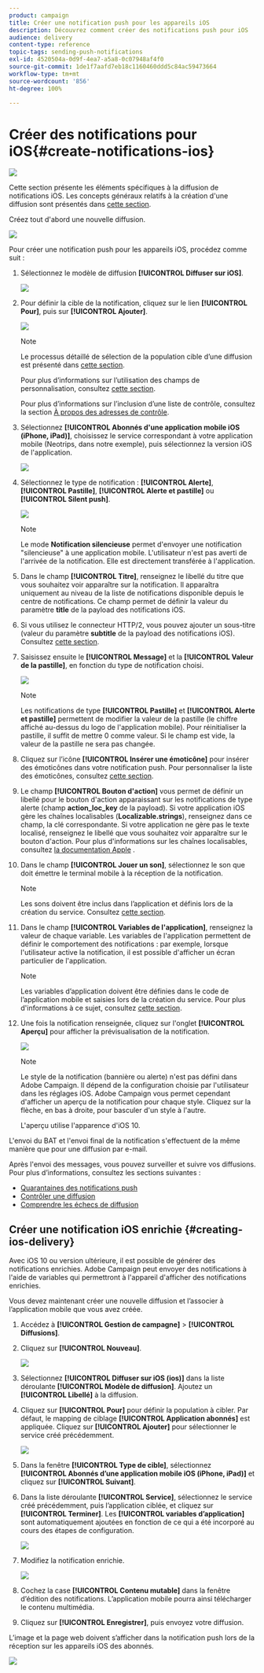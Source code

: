 ```yaml
---
product: campaign
title: Créer une notification push pour les appareils iOS
description: Découvrez comment créer des notifications push pour iOS
audience: delivery
content-type: reference
topic-tags: sending-push-notifications
exl-id: 4520504a-0d9f-4ea7-a5a8-0c07948af4f0
source-git-commit: 1de1f7aafd7eb18c1160460ddd5c84ac59473664
workflow-type: tm+mt
source-wordcount: '856'
ht-degree: 100%

---
```


# Créer des notifications pour iOS{#create-notifications-ios}

![](../../assets/common.svg)

Cette section présente les éléments spécifiques à la diffusion de notifications iOS. Les concepts généraux relatifs à la création d&#39;une diffusion sont présentés dans [cette section](steps-about-delivery-creation-steps.md).

Créez tout d&#39;abord une nouvelle diffusion.

![](assets/nmac_delivery_1.png)

Pour créer une notification push pour les appareils iOS, procédez comme suit :

1. Sélectionnez le modèle de diffusion **[!UICONTROL Diffuser sur iOS]**.

   ![](assets/nmac_delivery_ios_1.png)

1. Pour définir la cible de la notification, cliquez sur le lien **[!UICONTROL Pour]**, puis sur **[!UICONTROL Ajouter]**.

   ![](assets/nmac_delivery_ios_2.png)

   >[!NOTE]
   >
   >Le processus détaillé de sélection de la population cible d’une diffusion est présenté dans [cette section](steps-defining-the-target-population.md).
   >
   >Pour plus d’informations sur l’utilisation des champs de personnalisation, consultez [cette section](about-personalization.md).
   >
   >Pour plus d’informations sur l’inclusion d’une liste de contrôle, consultez la section [À propos des adresses de contrôle](about-seed-addresses.md).

1. Sélectionnez **[!UICONTROL Abonnés d&#39;une application mobile iOS (iPhone, iPad)]**, choisissez le service correspondant à votre application mobile (Neotrips, dans notre exemple), puis sélectionnez la version iOS de l&#39;application.

   ![](assets/nmac_delivery_ios_3.png)

1. Sélectionnez le type de notification : **[!UICONTROL Alerte]**, **[!UICONTROL Pastille]**, **[!UICONTROL Alerte et pastille]** ou **[!UICONTROL Silent push]**.

   ![](assets/nmac_delivery_ios_4.png)

   >[!NOTE]
   >
   >Le mode **Notification silencieuse** permet d&#39;envoyer une notification &quot;silencieuse&quot; à une application mobile. L&#39;utilisateur n&#39;est pas averti de l&#39;arrivée de la notification. Elle est directement transférée à l&#39;application.

1. Dans le champ **[!UICONTROL Titre]**, renseignez le libellé du titre que vous souhaitez voir apparaître sur la notification. Il apparaîtra uniquement au niveau de la liste de notifications disponible depuis le centre de notifications. Ce champ permet de définir la valeur du paramètre **title** de la payload des notifications iOS.

1. Si vous utilisez le connecteur HTTP/2, vous pouvez ajouter un sous-titre (valeur du paramètre **subtitle** de la payload des notifications iOS). Consultez [cette section](configuring-the-mobile-application.md).

1. Saisissez ensuite le **[!UICONTROL Message]** et la **[!UICONTROL Valeur de la pastille]**, en fonction du type de notification choisi.

   ![](assets/nmac_delivery_ios_5.png)

   >[!NOTE]
   >
   >Les notifications de type **[!UICONTROL Pastille]** et **[!UICONTROL Alerte et pastille]** permettent de modifier la valeur de la pastille (le chiffre affiché au-dessus du logo de l&#39;application mobile). Pour réinitialiser la pastille, il suffit de mettre 0 comme valeur. Si le champ est vide, la valeur de la pastille ne sera pas changée.

1. Cliquez sur l’icône **[!UICONTROL Insérer une émoticône]** pour insérer des émoticônes dans votre notification push. Pour personnaliser la liste des émoticônes, consultez [cette section](customizing-emoticon-list.md).

1. Le champ **[!UICONTROL Bouton d&#39;action]** vous permet de définir un libellé pour le bouton d&#39;action apparaissant sur les notifications de type alerte (champ **action_loc_key** de la payload). Si votre application iOS gère les chaînes localisables (**Localizable.strings**), renseignez dans ce champ, la clé correspondante. Si votre application ne gère pas le texte localisé, renseignez le libellé que vous souhaitez voir apparaître sur le bouton d&#39;action. Pour plus d&#39;informations sur les chaînes localisables, consultez [la documentation Apple](https://developer.apple.com/library/archive/documentation/NetworkingInternet/Conceptual/RemoteNotificationsPG/CreatingtheNotificationPayload.html#//apple_ref/doc/uid/TP40008194-CH10-SW1) .
1. Dans le champ **[!UICONTROL Jouer un son]**, sélectionnez le son que doit émettre le terminal mobile à la réception de la notification.

   >[!NOTE]
   >
   >Les sons doivent être inclus dans l’application et définis lors de la création du service. Consultez [cette section](configuring-the-mobile-application.md#configuring-external-account-ios).

1. Dans le champ **[!UICONTROL Variables de l&#39;application]**, renseignez la valeur de chaque variable. Les variables de l&#39;application permettent de définir le comportement des notifications : par exemple, lorsque l&#39;utilisateur active la notification, il est possible d&#39;afficher un écran particulier de l&#39;application.

   >[!NOTE]
   >
   >Les variables d’application doivent être définies dans le code de l’application mobile et saisies lors de la création du service. Pour plus d&#39;informations à ce sujet, consultez [cette section](configuring-the-mobile-application.md).

1. Une fois la notification renseignée, cliquez sur l&#39;onglet **[!UICONTROL Aperçu]** pour afficher la prévisualisation de la notification.

   ![](assets/nmac_intro_2.png)

   >[!NOTE]
   >
   >Le style de la notification (bannière ou alerte) n&#39;est pas défini dans Adobe Campaign. Il dépend de la configuration choisie par l&#39;utilisateur dans les réglages iOS. Adobe Campaign vous permet cependant d&#39;afficher un aperçu de la notification pour chaque style. Cliquez sur la flèche, en bas à droite, pour basculer d&#39;un style à l&#39;autre.
   >
   >L&#39;aperçu utilise l&#39;apparence d&#39;iOS 10.

L&#39;envoi du BAT et l&#39;envoi final de la notification s&#39;effectuent de la même manière que pour une diffusion par e-mail.

Après l&#39;envoi des messages, vous pouvez surveiller et suivre vos diffusions. Pour plus d’informations, consultez les sections suivantes :

* [Quarantaines des notifications push](understanding-quarantine-management.md#push-notification-quarantines)
* [Contrôler une diffusion](about-delivery-monitoring.md)
* [Comprendre les échecs de diffusion](understanding-delivery-failures.md)


## Créer une notification iOS enrichie {#creating-ios-delivery}

Avec iOS 10 ou version ultérieure, il est possible de générer des notifications enrichies. Adobe Campaign peut envoyer des notifications à l&#39;aide de variables qui permettront à l&#39;appareil d&#39;afficher des notifications enrichies.

Vous devez maintenant créer une nouvelle diffusion et l’associer à l’application mobile que vous avez créée.

1. Accédez à **[!UICONTROL Gestion de campagne]** > **[!UICONTROL Diffusions]**.

1. Cliquez sur **[!UICONTROL Nouveau]**.

   ![](assets/nmac_android_3.png)

1. Sélectionnez **[!UICONTROL Diffuser sur iOS (ios)]** dans la liste déroulante **[!UICONTROL Modèle de diffusion]**. Ajoutez un **[!UICONTROL Libellé]** à la diffusion.

1. Cliquez sur **[!UICONTROL Pour]** pour définir la population à cibler. Par défaut, le mapping de ciblage **[!UICONTROL Application abonnés]** est appliquée. Cliquez sur **[!UICONTROL Ajouter]** pour sélectionner le service créé précédemment.

   ![](assets/nmac_ios_9.png)

1. Dans la fenêtre **[!UICONTROL Type de cible]**, sélectionnez **[!UICONTROL Abonnés d’une application mobile iOS (iPhone, iPad)]** et cliquez sur **[!UICONTROL Suivant]**.

1. Dans la liste déroulante **[!UICONTROL Service]**, sélectionnez le service créé précédemment, puis l’application ciblée, et cliquez sur **[!UICONTROL Terminer]**.
Les **[!UICONTROL variables d’application]** sont automatiquement ajoutées en fonction de ce qui a été incorporé au cours des étapes de configuration.

   ![](assets/nmac_ios_6.png)

1. Modifiez la notification enrichie.

   ![](assets/nmac_ios_7.png)

1. Cochez la case **[!UICONTROL Contenu mutable]** dans la fenêtre d’édition des notifications. L’application mobile pourra ainsi télécharger le contenu multimédia.

1. Cliquez sur **[!UICONTROL Enregistrer]**, puis envoyez votre diffusion.

L’image et la page web doivent s’afficher dans la notification push lors de la réception sur les appareils iOS des abonnés.

![](assets/nmac_ios_8.png)
